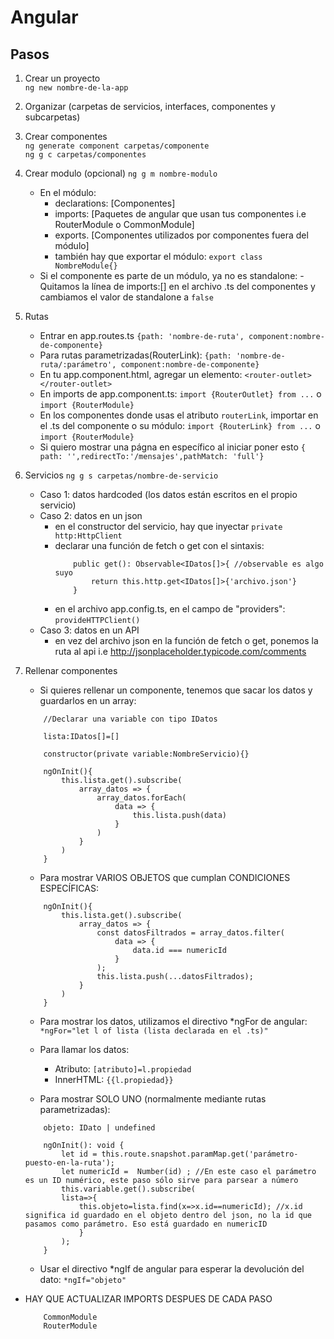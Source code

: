 # Angular
## Pasos
1. Crear un proyecto  
    `ng new nombre-de-la-app`
2. Organizar (carpetas de servicios, interfaces, componentes y subcarpetas)
3. Crear componentes  
    `ng generate component carpetas/componente`  
    `ng g c carpetas/componentes`
4. Crear modulo (opcional)
    `ng g m nombre-modulo`
    - En el módulo:
        - declarations: [Componentes]
        - imports: [Paquetes de angular que usan tus componentes i.e RouterModule o CommonModule]
        - exports. [Componentes utilizados por componentes fuera del módulo]
        - también hay que exportar el módulo: `export class NombreModule{}`
    - Si el componente es parte de un módulo, ya no es standalone:
        -Quitamos la línea de imports:[] en el archivo .ts del componentes y cambiamos el valor de standalone a `false`
5. Rutas
    - Entrar en app.routes.ts
    `{path: 'nombre-de-ruta', component:nombre-de-componente}`
    - Para rutas parametrizadas(RouterLink): `{path: 'nombre-de-ruta/:parámetro', component:nombre-de-componente}`
    - En tu app.component.html, agregar un elemento: `<router-outlet></router-outlet>`
    - En imports de app.component.ts: `import {RouterOutlet} from ...` o `import {RouterModule}`
    - En los componentes donde usas el atributo `routerLink`, importar en el .ts del componente o su módulo: `import {RouterLink} from ...` o `import {RouterModule}`
    - Si quiero mostrar una págna en específico al iniciar poner esto `{ path: '',redirectTo:'/mensajes',pathMatch: 'full'}`
6. Servicios
    `ng g s carpetas/nombre-de-servicio`
    - Caso 1: datos hardcoded (los datos están escritos en el propio servicio)
    - Caso 2: datos en un json
        - en el constructor del servicio, hay que inyectar `private http:HttpClient`
        - declarar una función de fetch o get con el sintaxis:  
            ```
                public get(): Observable<IDatos[]>{ //observable es algo suyo
                    return this.http.get<IDatos[]>{'archivo.json'}
                }
            ```
        - en el archivo app.config.ts, en el campo de "providers": `provideHTTPClient()`
    - Caso 3: datos en un API
        - en vez del archivo json en la función de fetch o get, ponemos la ruta al api i.e http://jsonplaceholder.typicode.com/comments
7. Rellenar componentes
    - Si quieres rellenar un componente, tenemos que sacar los datos y guardarlos en un array:
    ```
        //Declarar una variable con tipo IDatos

        lista:IDatos[]=[]

        constructor(private variable:NombreServicio){}

        ngOnInit(){
            this.lista.get().subscribe(
                array_datos => {
                    array_datos.forEach(
                        data => {
                            this.lista.push(data)
                        }
                    )
                }
            )
        }
    ```

    - Para mostrar VARIOS OBJETOS que cumplan CONDICIONES ESPECÍFICAS:
    ```
        ngOnInit(){
            this.lista.get().subscribe(
                array_datos => {
                    const datosFiltrados = array_datos.filter(
                        data => {
                            data.id === numericId
                        }
                    );
                    this.lista.push(...datosFiltrados);
                }
            )
        }
    ```

    - Para mostrar los datos, utilizamos el directivo *ngFor de angular: `*ngFor="let l of lista (lista declarada en el .ts)"`
    - Para llamar los datos:
        - Atributo: `[atributo]=l.propiedad`
        - InnerHTML: `{{l.propiedad}}`

    - Para mostrar SOLO UNO (normalmente mediante rutas parametrizadas):
    ```
        objeto: IDato | undefined

        ngOnInit(): void {
            let id = this.route.snapshot.paramMap.get('parámetro-puesto-en-la-ruta');
            let numericId =  Number(id) ; //En este caso el parámetro es un ID numérico, este paso sólo sirve para parsear a número
            this.variable.get().subscribe(
            lista=>{
                this.objeto=lista.find(x=>x.id==numericId); //x.id significa id guardado en el objeto dentro del json, no la id que pasamos como parámetro. Eso está guardado en numericID
                }
            );
        }
    ```

    - Usar el directivo *ngIf de angular para esperar la devolución del dato: `*ngIf="objeto"`

- HAY QUE ACTUALIZAR IMPORTS DESPUES DE CADA PASO
    ```
        CommonModule
        RouterModule
        

